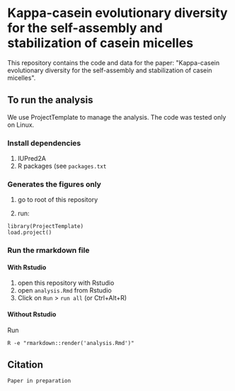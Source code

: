 # Kappa-casein evolutionary diversity for the self-assembly and stabilization of casein micelles


This repository contains the code and data for the paper: "Kappa-casein evolutionary diversity for the self-assembly and stabilization of casein micelles".

## To run the analysis

We use ProjectTemplate to manage the analysis. The code was tested only on Linux.

### Install dependencies

1. IUPred2A
2. R packages (see `packages.txt`

### Generates the figures only

1. go to root of this repository

2. run:

```
library(ProjectTemplate)
load.project()
```
### Run the rmarkdown file

#### With Rstudio

1. open this repository with Rstudio
2. open `analysis.Rmd` from Rstudio
3. Click on `Run` > `run all` (or Ctrl+Alt+R)

#### Without Rstudio

Run

```
R -e "rmarkdown::render('analysis.Rmd')"
```


## Citation

```
Paper in preparation
```
